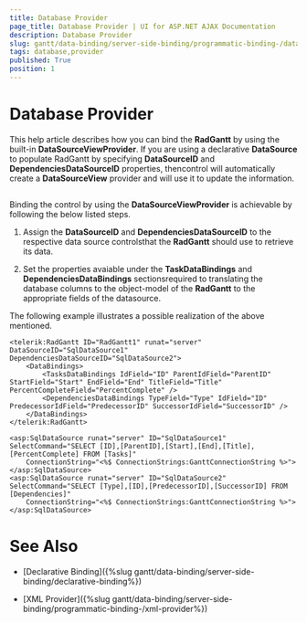 ```yaml
---
title: Database Provider
page_title: Database Provider | UI for ASP.NET AJAX Documentation
description: Database Provider
slug: gantt/data-binding/server-side-binding/programmatic-binding-/database-provider
tags: database,provider
published: True
position: 1
---
```


# Database Provider

This help article describes how you can bind the **RadGantt** by using the built-in **DataSourceViewProvider**. If you are using a declarative **DataSource** to populate RadGantt by specifying **DataSourceID** and **DependenciesDataSourceID** properties, thencontrol will automatically create a **DataSourceView** provider and will use it to update the information.

## 

Binding the control by using the **DataSourceViewProvider** is achievable by following the below listed steps.

1. Assign the **DataSourceID** and **DependenciesDataSourceID** to the respective data source controlsthat the **RadGantt** should use to retrieve its data.

1. Set the properties avaiable under the **TaskDataBindings** and **DependenciesDataBindings** sectionsrequired to translating the database columns to the object-model of the **RadGantt** to the appropriate fields of the datasource.

The following example illustrates a possible realization of the above mentioned.

````ASPNET
<telerik:RadGantt ID="RadGantt1" runat="server" DataSourceID="SqlDataSource1" DependenciesDataSourceID="SqlDataSource2">
    <DataBindings>
        <TasksDataBindings IdField="ID" ParentIdField="ParentID" StartField="Start" EndField="End" TitleField="Title" PercentCompleteField="PercentComplete" />
        <DependenciesDataBindings TypeField="Type" IdField="ID" PredecessorIdField="PredecessorID" SuccessorIdField="SuccessorID" />
    </DataBindings>
</telerik:RadGantt>

<asp:SqlDataSource runat="server" ID="SqlDataSource1" SelectCommand="SELECT [ID],[ParentID],[Start],[End],[Title],[PercentComplete] FROM [Tasks]" 
    ConnectionString="<%$ ConnectionStrings:GanttConnectionString %>"></asp:SqlDataSource>
<asp:SqlDataSource runat="server" ID="SqlDataSource2" SelectCommand="SELECT [Type],[ID],[PredecessorID],[SuccessorID] FROM [Dependencies]" 
    ConnectionString="<%$ ConnectionStrings:GanttConnectionString %>"></asp:SqlDataSource>
````

# See Also

 * [Declarative Binding]({%slug gantt/data-binding/server-side-binding/declarative-binding%})

 * [XML Provider]({%slug gantt/data-binding/server-side-binding/programmatic-binding-/xml-provider%})
